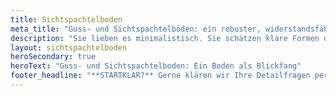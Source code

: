 ```yaml
---
title: Sichtspachtelboden
meta_title: "Guss- und Sichtspachtelböden: ein robuster, widerstandsfähiger Blickfang | Terra Bodenbeläge aus Freiburg-Opfingen"
description: "Sie lieben es minimalistisch. Sie schätzen klare Formen und ein ruhiges Raumbild. Sichtspachtel- und Gussböden sind ein optischer Hingucker."
layout: sichtspachtelboden
heroSecondary: true
heroText: "Guss- und Sichtspachtelboden: Ein Boden als Blickfang"
footer_headline: "**STARTKLAR?** Gerne klären wir Ihre Detailfragen persönlich. Sprechen Sie uns unverbindlich an."
---
```

